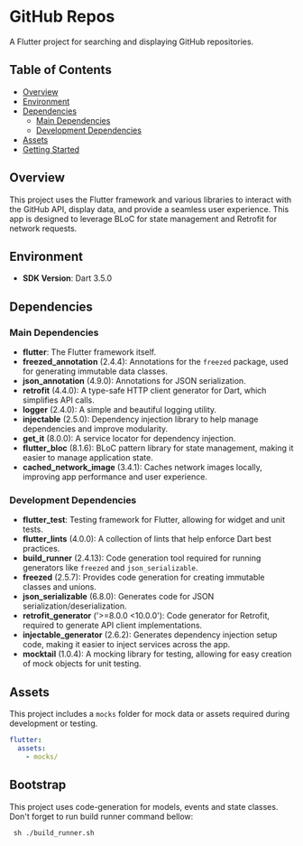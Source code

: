 # GitHub Repos

A Flutter project for searching and displaying GitHub repositories.

## Table of Contents

- [Overview](#overview)
- [Environment](#environment)
- [Dependencies](#dependencies)
    - [Main Dependencies](#main-dependencies)
    - [Development Dependencies](#development-dependencies)
- [Assets](#assets)
- [Getting Started](#getting-started)

## Overview

This project uses the Flutter framework and various libraries to interact with the GitHub API, display data, and provide a seamless user experience. This app is designed to leverage BLoC for state management and Retrofit for network requests.

## Environment

- **SDK Version**: Dart 3.5.0

## Dependencies

### Main Dependencies

- **flutter**: The Flutter framework itself.
- **freezed_annotation** (2.4.4): Annotations for the `freezed` package, used for generating immutable data classes.
- **json_annotation** (4.9.0): Annotations for JSON serialization.
- **retrofit** (4.4.0): A type-safe HTTP client generator for Dart, which simplifies API calls.
- **logger** (2.4.0): A simple and beautiful logging utility.
- **injectable** (2.5.0): Dependency injection library to help manage dependencies and improve modularity.
- **get_it** (8.0.0): A service locator for dependency injection.
- **flutter_bloc** (8.1.6): BLoC pattern library for state management, making it easier to manage application state.
- **cached_network_image** (3.4.1): Caches network images locally, improving app performance and user experience.

### Development Dependencies

- **flutter_test**: Testing framework for Flutter, allowing for widget and unit tests.
- **flutter_lints** (4.0.0): A collection of lints that help enforce Dart best practices.
- **build_runner** (2.4.13): Code generation tool required for running generators like `freezed` and `json_serializable`.
- **freezed** (2.5.7): Provides code generation for creating immutable classes and unions.
- **json_serializable** (6.8.0): Generates code for JSON serialization/deserialization.
- **retrofit_generator** ('>=8.0.0 <10.0.0'): Code generator for Retrofit, required to generate API client implementations.
- **injectable_generator** (2.6.2): Generates dependency injection setup code, making it easier to inject services across the app.
- **mocktail** (1.0.4): A mocking library for testing, allowing for easy creation of mock objects for unit testing.

## Assets

This project includes a `mocks` folder for mock data or assets required during development or testing.

```yaml
flutter:
  assets:
    - mocks/ 
```

## Bootstrap

This project uses code-generation for models, events and state classes.
Don't forget to run build runner command bellow:

```shell
 sh ./build_runner.sh
```
